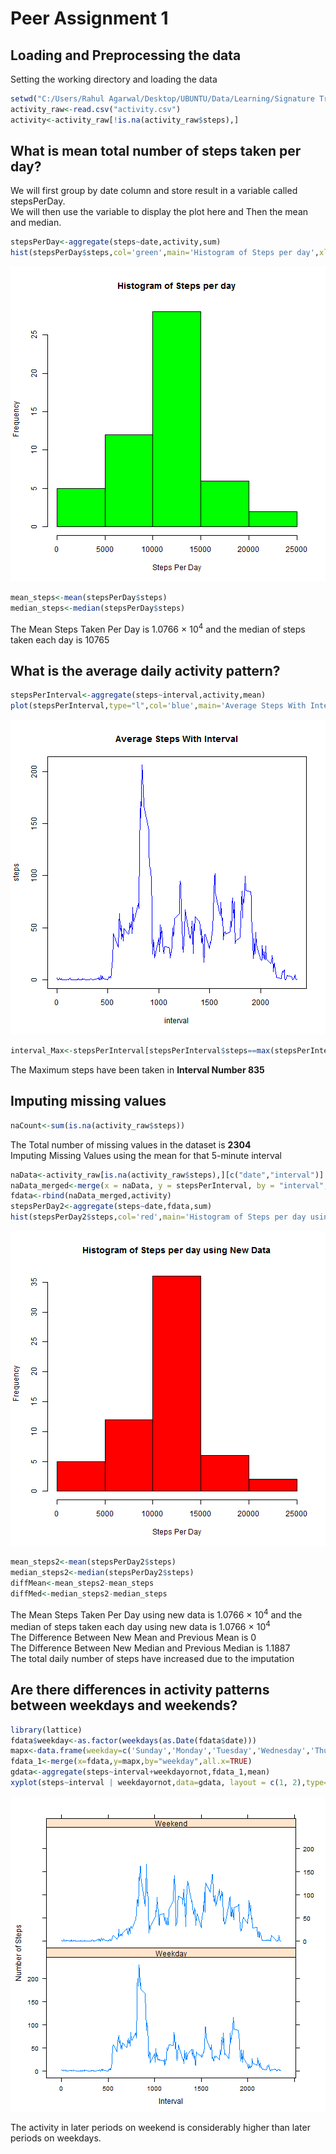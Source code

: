 Peer Assignment 1
========================================================

## Loading and Preprocessing the data  
Setting the working directory and loading the data

```r
setwd("C:/Users/Rahul Agarwal/Desktop/UBUNTU/Data/Learning/Signature Track -Data Science/5. Assignments/Peer Assessment1")
activity_raw<-read.csv("activity.csv")
activity<-activity_raw[!is.na(activity_raw$steps),]
```

## What is mean total number of steps taken per day?  
We will first group by date column and store result in a variable called stepsPerDay.  
We will then use the variable to display the plot here and Then the mean and median.

```r
stepsPerDay<-aggregate(steps~date,activity,sum)
hist(stepsPerDay$steps,col='green',main='Histogram of Steps per day',xlab='Steps Per Day')
```

![plot of chunk compute](figure/compute.png) 

```r
mean_steps<-mean(stepsPerDay$steps)
median_steps<-median(stepsPerDay$steps)
```
The Mean Steps Taken Per Day is 1.0766 &times; 10<sup>4</sup> and the median of steps taken each day is 10765

## What is the average daily activity pattern?

```r
stepsPerInterval<-aggregate(steps~interval,activity,mean)
plot(stepsPerInterval,type="l",col='blue',main='Average Steps With Interval')
```

![plot of chunk unnamed-chunk-2](figure/unnamed-chunk-2.png) 

```r
interval_Max<-stepsPerInterval[stepsPerInterval$steps==max(stepsPerInterval$steps),]$interval
```
The Maximum steps have been taken in **Interval Number 835**

## Imputing missing values

```r
naCount<-sum(is.na(activity_raw$steps))
```

The Total number of missing values in the dataset is **2304**  
Imputing Missing Values using the mean for that 5-minute interval


```r
naData<-activity_raw[is.na(activity_raw$steps),][c("date","interval")]
naData_merged<-merge(x = naData, y = stepsPerInterval, by = "interval", all.x=TRUE)
fdata<-rbind(naData_merged,activity)
stepsPerDay2<-aggregate(steps~date,fdata,sum)
hist(stepsPerDay2$steps,col='red',main='Histogram of Steps per day using New Data',xlab='Steps Per Day')
```

![plot of chunk unnamed-chunk-4](figure/unnamed-chunk-4.png) 

```r
mean_steps2<-mean(stepsPerDay2$steps)
median_steps2<-median(stepsPerDay2$steps)
diffMean<-mean_steps2-mean_steps
diffMed<-median_steps2-median_steps
```
The Mean Steps Taken Per Day using new data is 1.0766 &times; 10<sup>4</sup> and the median of steps taken each day using new data is 1.0766 &times; 10<sup>4</sup>  
The Difference Between New Mean and Previous Mean is 0  
The Difference Between New Median and Previous Median is 1.1887  
The total daily number of steps have increased due to the imputation

## Are there differences in activity patterns between weekdays and weekends?


```r
library(lattice)
fdata$weekday<-as.factor(weekdays(as.Date(fdata$date)))
mapx<-data.frame(weekday=c('Sunday','Monday','Tuesday','Wednesday','Thursday','Friday','Saturday'),weekdayornot=c('Weekend','Weekday','Weekday','Weekday','Weekday','Weekday','Weekend'))
fdata_1<-merge(x=fdata,y=mapx,by="weekday",all.x=TRUE)
gdata<-aggregate(steps~interval+weekdayornot,fdata_1,mean)
xyplot(steps~interval | weekdayornot,data=gdata, layout = c(1, 2),type="l", xlab="Interval", ylab="Number of Steps", scales=list(cex=.8, col="black"))
```

![plot of chunk unnamed-chunk-5](figure/unnamed-chunk-5.png) 

The activity in later periods on weekend is considerably higher than later periods on weekdays.
